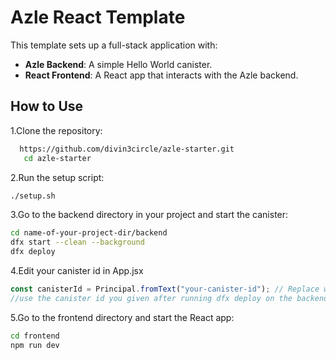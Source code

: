 # Azle React Template

This template sets up a full-stack application with:

- **Azle Backend**: A simple Hello World canister.
- **React Frontend**: A React app that interacts with the Azle backend.

## How to Use

1.Clone the repository:

```bash
  https://github.com/divin3circle/azle-starter.git
   cd azle-starter
```

2.Run the setup script:

```bash
./setup.sh
```

3.Go to the backend directory in your project and start the canister:

```bash
cd name-of-your-project-dir/backend
dfx start --clean --background
dfx deploy
```

4.Edit your canister id in App.jsx

```js
const canisterId = Principal.fromText("your-canister-id"); // Replace with actual canister ID
//use the canister id you given after running dfx deploy on the backend dir
```

5.Go to the frontend directory and start the React app:

```bash
cd frontend
npm run dev
```
